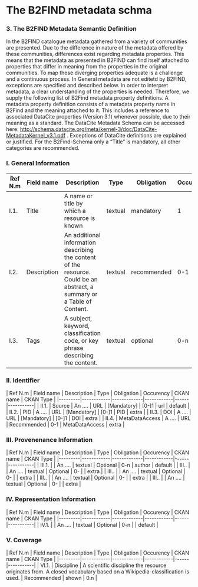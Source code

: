 # The B2FIND metadata schma

### 3. The B2FIND Metadata Semantic Definition
In the B2FIND catalogue metadata gathered from a variety of communities are presented. Due to the difference in nature of the metadata offered by these communities, differences exist regarding metadata properties. This means that the metadata as presented in B2FIND can find itself attached to properties that differ in meaning from the properties in the original communities. To map these diverging properties adequate is a challenge and a continuous process. In General metadata are not editetd by B2FIND, exceptions are specified and described below. In order to interpret metadata, a clear understanding of the properties is needed. Therefore, we supply the following list of B2Find metadata property definitions. A metadata property definition consists of a metadata property name in B2Find and the meaning attached to it. This includes a reference to associated DataCite properties (Version 3.1) whenever possible, due to their meaning as a standard. The DataCite Metadata Schema can be accessed here: http://schema.datacite.org/meta/kernel-3/doc/DataCite-MetadataKernel_v3.1.pdf . Exceptions of DataCite definitions are explained or justified. For the B2Find-Schema only a “Title” is mandatory, all other categories are recommended.

### I. General Information

| Ref N.m | Field name | Description | Type | Obligation | Occurency | CKAN name | CKAN Type |
|---------|------------|-------------|------------|------|-----------|-----------|-----------|
| I.1.    | Title      | A name or title by which a resource is known | textual | mandatory | 1 | title | default |
| I.2.    | Description | An additional information describing the content of the resource. Could be an abstract, a summary or a Table of Content. | textual | recommended | 0-1 | notes | default | 	 
| I.3.    | Tags       | A subject, keyword, classification code, or key phrase describing the content. | textual | optional | 0-n | tags | default | 

### II. Identifier

| Ref N.m | Field name | Description | Type | Obligation | Occurency | CKAN name | CKAN Type |
|---------|------------|-------------|------------|------|-----------|
| II.1.    | Source    | An .... | URL | [Mandatory] | [0-]1 | url | default |
| II.2.    | PID    | A .... | URL | [Mandatory] | [0-]1 | PID | extra |
| II.3.    | DOI    | A .... | URL | [Mandatory] | [0-]1 | DOI | extra |
| II.4.    | MetaDataAccess    | A .... | URL | Recommended | 0-1 | MetaDataAccess | extra |

### III. Provenenance Information

| Ref N.m | Field name | Description | Type | Obligation | Occurency | CKAN name | CKAN Type |
|---------|------------|-------------|------------|------|-----------|
| III.1.    |    | An .... | textual | Optional | 0-n | author | default |
| III..    |    | An .... | textual | Optional | 0- |  | extra |
| III..    |    | An .... | textual | Optional | 0- |  | extra |
| III..    |    | An .... | textual | Optional | 0- |  | extra |
| III..    |    | An .... | textual | Optional | 0- |  | extra |


### IV. Representation Information
| Ref N.m | Field name | Description | Type | Obligation | Occurency | CKAN name | CKAN Type |
|---------|------------|-------------|------------|------|-----------|
| IV.1.    |    | An .... | textual | Optional | 0-n |  | default |


### V. Coverage
| Ref N.m | Field name | Description | Type | Obligation | Occurency | CKAN name | CKAN Type |
|---------|------------|-------------|------------|------|-----------|
| VI.1.    | Discipline      | A scientific discipline the resource originates from. A closed vocabulary based on a Wikipedia-classification is used. | Recommended | shown | 0.n |
